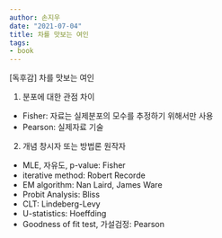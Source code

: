```yaml
---
author: 손지우
date: "2021-07-04"
title: 차를 맛보는 여인
tags:
- book
---
```


[독후감] 차를 맛보는 여인 <!--more-->

1. 분포에 대한 관점 차이
- Fisher: 자료는 실제분포의 모수를 추정하기 위해서만 사용
- Pearson: 실제자료 기술

2. 개념 창시자 또는 방법론 원작자
- MLE, 자유도, p-value: Fisher
- iterative method: Robert Recorde
- EM algorithm: Nan Laird, James Ware
- Probit Analysis: Bliss
- CLT: Lindeberg-Levy
- U-statistics: Hoeffding
- Goodness of fit test, 가설검정: Pearson